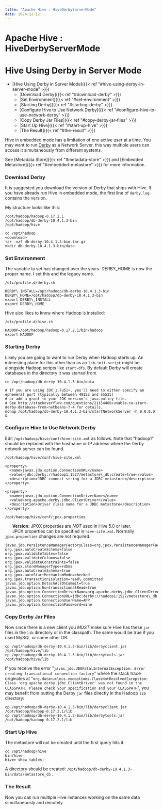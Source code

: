 ```yaml
---
title: "Apache Hive : HiveDerbyServerMode"
date: 2024-12-12
---
```










# Apache Hive : HiveDerbyServerMode






# Hive Using Derby in Server Mode


* [Hive Using Derby in Server Mode]({{< ref "#hive-using-derby-in-server-mode" >}})
	+ [Download Derby]({{< ref "#download-derby" >}})
	+ [Set Environment]({{< ref "#set-environment" >}})
	+ [Starting Derby]({{< ref "#starting-derby" >}})
	+ [Configure Hive to Use Network Derby]({{< ref "#configure-hive-to-use-network-derby" >}})
	+ [Copy Derby Jar Files]({{< ref "#copy-derby-jar-files" >}})
	+ [Start Up Hive]({{< ref "#start-up-hive" >}})
	+ [The Result]({{< ref "#the-result" >}})




Hive in embedded mode has a limitation of one active user at a time. You may want to run [Derby](http://db.apache.org/derby/) as a Network Server, this way multiple users can access it simultaneously from different systems.

See [Metadata Store]({{< ref "#metadata-store" >}}) and [Embedded Metastore]({{< ref "#embedded-metastore" >}}) for more information.

### Download Derby

It is suggested you download the version of Derby that ships with Hive. If you have already run Hive in embedded mode, the first line of `derby.log` contains the version.

My structure looks like this:



```
/opt/hadoop/hadoop-0.17.2.1
/opt/hadoop/db-derby-10.4.1.3-bin
/opt/hadoop/hive

```



```
cd /opt/hadoop
<download>
tar -xzf db-derby-10.4.1.3-bin.tar.gz
mkdir db-derby-10.4.1.3-bin/data

```

### Set Environment

The variable to set has changed over the years. DERBY\_HOME is now the proper name. I set this and the legacy name.

`/etc/profile.d/derby.sh`



```
DERBY\_INSTALL=/opt/hadoop/db-derby-10.4.1.3-bin
DERBY\_HOME=/opt/hadoop/db-derby-10.4.1.3-bin
export DERBY\_INSTALL
export DERBY\_HOME

```

Hive also likes to know where Hadoop is installed:

`/etc/profile.d/hive.sh`



```
HADOOP=/opt/hadoop/hadoop-0.17.2.1/bin/hadoop
export HADOOP

```

### Starting Derby

Likely you are going to want to run Derby when Hadoop starts up. An interesting place for this other than as an `lsb-init-script` might be alongside Hadoop scripts like `start-dfs`. By default Derby will create databases in the directory it was started from.



```
cd /opt/hadoop/db-derby-10.4.1.3-bin/data
 
# If you are using JDK 1.7u51+, you'll need to either specify an ephemeral port (typically between 49152 and 65535)
# or add a grant to your JDK version's java.policy file.
# See http://stackoverflow.com/questions/21154400/unable-to-start-derby-database-from-netbeans-7-4 for details.
nohup /opt/hadoop/db-derby-10.4.1.3-bin/startNetworkServer -h 0.0.0.0 &

```

### Configure Hive to Use Network Derby

Edit `/opt/hadoop/hive/conf/hive-site.xml` as follows. Note that "hadoop1" should be replaced with the hostname or IP address where the Derby network server can be found.

`/opt/hadoop/hive/conf/hive-site.xml`



```
<property>
  <name>javax.jdo.option.ConnectionURL</name>
  <value>jdbc:derby://hadoop1:1527/metastore\_db;create=true</value>
  <description>JDBC connect string for a JDBC metastore</description>
</property>

<property>
  <name>javax.jdo.option.ConnectionDriverName</name>
  <value>org.apache.derby.jdbc.ClientDriver</value>
  <description>Driver class name for a JDBC metastore</description>
</property>

```

`/opt/hadoop/hive/conf/jpox.properties`

      **Version:** JPOX properties are *NOT* used in Hive 5.0 or later.  
       JPOX properties can be specified in `hive-site.xml`. Normally `jpox.properties` changes are not required.



```
javax.jdo.PersistenceManagerFactoryClass=org.jpox.PersistenceManagerFactoryImpl
org.jpox.autoCreateSchema=false
org.jpox.validateTables=false
org.jpox.validateColumns=false
org.jpox.validateConstraints=false
org.jpox.storeManagerType=rdbms
org.jpox.autoCreateSchema=true
org.jpox.autoStartMechanismMode=checked
org.jpox.transactionIsolation=read\_committed
javax.jdo.option.DetachAllOnCommit=true
javax.jdo.option.NontransactionalRead=true
javax.jdo.option.ConnectionDriverName=org.apache.derby.jdbc.ClientDriver
javax.jdo.option.ConnectionURL=jdbc:derby://hadoop1:1527/metastore\_db;create=true
javax.jdo.option.ConnectionUserName=APP
javax.jdo.option.ConnectionPassword=mine

```

### Copy Derby Jar Files

Now since there is a new client you *MUST* make sure Hive has these `jar` files in the `lib` directory or in the classpath. The same would be true if you used MySQL or some other DB.



```
cp /opt/hadoop/db-derby-10.4.1.3-bin/lib/derbyclient.jar /opt/hadoop/hive/lib
cp /opt/hadoop/db-derby-10.4.1.3-bin/lib/derbytools.jar /opt/hadoop/hive/lib

```

If you receive the error "`javax.jdo.JDOFatalInternalException: Error creating transactional connection factory`" where the stack trace originates at "`org.datanucleus.exceptions.ClassNotResolvedException: Class 'org.apache.derby.jdbc.ClientDriver' was not found in the CLASSPATH. Please check your specification and your CLASSPATH`", you may benefit from putting the Derby `jar` files directly in the Hadoop `lib` directory:



```
cp /opt/hadoop/db-derby-10.4.1.3-bin/lib/derbyclient.jar /opt/hadoop/hadoop-0.17.2.1/lib
cp /opt/hadoop/db-derby-10.4.1.3-bin/lib/derbytools.jar /opt/hadoop/hadoop-0.17.2.1/lib

```

### Start Up Hive

The metastore will not be created until the first query hits it.



```
cd /opt/hadoop/hive
bin/hive
hive> show tables;

```

A directory should be created: `/opt/hadoop/db-derby-10.4.1.3-bin/data/metastore_db` .

### The Result

Now you can run multiple Hive instances working on the same data simultaneously and remotely.



 

 


